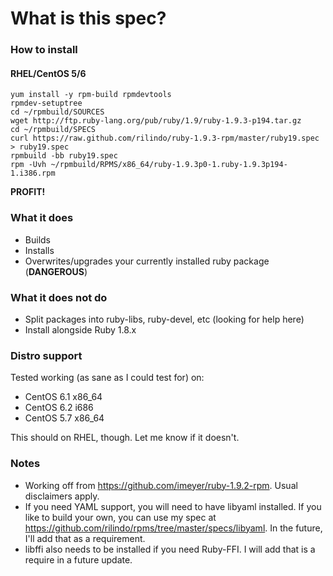 # What is this spec?

### How to install

#### RHEL/CentOS 5/6

    yum install -y rpm-build rpmdevtools
    rpmdev-setuptree
    cd ~/rpmbuild/SOURCES
    wget http://ftp.ruby-lang.org/pub/ruby/1.9/ruby-1.9.3-p194.tar.gz
    cd ~/rpmbuild/SPECS
    curl https://raw.github.com/rilindo/ruby-1.9.3-rpm/master/ruby19.spec > ruby19.spec
    rpmbuild -bb ruby19.spec
    rpm -Uvh ~/rpmbuild/RPMS/x86_64/ruby-1.9.3p0-1.ruby-1.9.3p194-1.i386.rpm

**PROFIT!**

### What it does

+ Builds
+ Installs
+ Overwrites/upgrades your currently installed ruby package (**DANGEROUS**)

### What it does **not** do

+ Split packages into ruby-libs, ruby-devel, etc (looking for help here)
+ Install alongside Ruby 1.8.x

### Distro support

Tested working (as sane as I could test for) on:

* CentOS 6.1 x86_64
* CentOS 6.2 i686
* CentOS 5.7 x86_64

This should on RHEL, though. Let me know if it doesn't.

### Notes
- Working off from https://github.com/imeyer/ruby-1.9.2-rpm. Usual disclaimers apply.
- If you need YAML support, you will need to have libyaml installed. If you like to 
  build your own, you can use my spec at https://github.com/rilindo/rpms/tree/master/specs/libyaml.
  In the future, I'll add that as a requirement.
- libffi also needs to be installed if you need Ruby-FFI. I will add that is a require in a future update.
